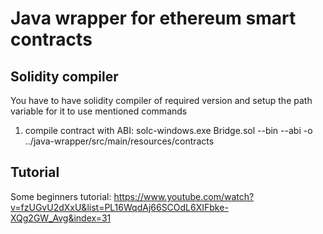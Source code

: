 # Java wrapper for ethereum smart contracts

## Solidity compiler
You have to have solidity compiler of required version and setup the path variable for it to use mentioned commands
1. compile contract with ABI:
   solc-windows.exe Bridge.sol --bin --abi -o ../java-wrapper/src/main/resources/contracts

## Tutorial

Some beginners tutorial: https://www.youtube.com/watch?v=fzUGvU2dXxU&list=PL16WqdAj66SCOdL6XIFbke-XQg2GW_Avg&index=31
